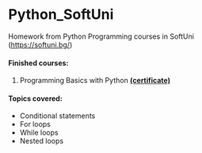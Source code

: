 # Python_SoftUni
Homework from Python Programming courses in SoftUni (https://softuni.bg/) 

<h4>Finished courses:</h4>
<ol>
  <li>Programming Basics with Python <a href="https://softuni.bg/certificates/details/137587/ee253c27"><strong>(certificate)</strong></a></li>
</ol>

<h4>Topics covered:</h4>
<ul>
  <li>Conditional statements</li>
  <li>For loops</li>
  <li>While loops</li>
  <li>Nested loops</li>
</ul>
